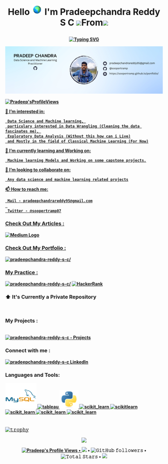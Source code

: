 <h1 align="center">
  
  **Hello** <img src="https://github.com/soopertramp/soopertramp/blob/main/globe-2.webp" width="34px"> I'm <b>Pradeepchandra Reddy S C<b>
  <img src="https://media.tenor.com/Wx9IEmZZXSoAAAAi/hi.gif" width="40px" /><b>From<b><img src="https://gifscenter.com/wp-content/uploads/2017/05/Indian%20Flag%20waving%20animation%20free%20download.gif" width="20px" />
</h1>
  
<p align="center">
<a href="https://github.com/soopertramp">
    <img src="https://readme-typing-svg.demolab.com?font=Consolas&size=24&duration=2000&pause=500&multiline=true&color=000000FF&width=700&height=100&lines=;+%7C Data Science and Machine Learning Practitioner %7C" alt="Typing SVG" />
  

  
  

 <!--
<h3 align="center">Data Analyst / Data Scientist / Machine Learning Engineer</h3> -->

<p align="left">
  <img src="https://github.com/soopertramp/soopertramp/blob/main/Cover.png" alt="Background">  
  
<p align="left">
  <img src="https://komarev.com/ghpvc/?username=Pradeepchandra&label=Profile%20views&color=0e75b6&style=flat" alt="Pradeep'sProfileViews">
  
<br/> 
                                         
 👀 I’m interested in:
 
     Data Science and Machine learning, 
     particulary interested in Data Wrangling (Cleaning the data fascinates me), 
     Exploratory Data Analysis (Without this how can i Live)
     and Mostly in the field of Classical Machine Learning (For Now)
                       
 🌱 I’m currently learning and Working on:
     
     Machine learning Models and Working on some capstone projects.
 
 💞️ I’m looking to collaborate on:
 
     Any data science and machine learning related projects

 📫 How to reach me:

     Mail - pradeepchandrareddy95@gmail.com
     
     Twitter - @soopertramp07
  
<h3 align="left">Check Out My Articles :</h3>
<p align="left"> 
  
<a href="https://medium.com/@pradeepchandrareddy95" target="blank"><img align="center" src="https://miro.medium.com/max/8978/1*s986xIGqhfsN8U--09_AdA.png" alt="Medium Logo" height="60" width="180" />
  
<h3 align="left">Check Out My Portfolio :</h3>
<p align="left">

<a href="https://soopertramp.github.io/portfolio/" target="blank"><img align="center" src="https://upload.wikimedia.org/wikipedia/commons/d/dc/Portfolio.hu_full_logo.png" alt="pradeepchandra-reddy-s-c/" height="100" width="180" />
  
<h3 align="left">My Practice :</h3>
<p align="left">

<a href="https://github.com/soopertramp/Data-Science-and-Machine-Learning-Practice" target="blank"><img align="center" src="https://bigdataanalyticsnews.com/wp-content/uploads/2020/04/data-science.jpg" alt="pradeepchandra-reddy-s-c/" height="60" width="180" /></a> <a href="https://www.hackerrank.com/soopertramp07?badge=30-days-of-code&stars=5&level=3&hr_r=1&utm_campaign=social-buttons&utm_medium=linkedin&utm_source=badge_share_profile&social=linkedin" target="blank"><img align="center" src="https://cdn-images-1.medium.com/max/2600/1*UGT1Rh9xLww3JeIDR1F0RQ.png" alt="HackerRank" height="100" width="180" /></a>

<h3> ⬆️ It's Currently a Private Repository </h3>  
  <br>
<h3 align="left">My Projects :</h3>
<p align="left">
 <br>
<a href="https://github.com/soopertramp/My-Projects" target="blank"><img align="center" src="http://projects-studio.co.uk/wp-content/uploads/2017/07/THE-PROJECTS-STUDIO-Logo-v1.png" alt="pradeepchandra-reddy-s-c - Projects" height="60" width="120" /></a>
    <br>
<h3 align="left">Connect with me :</h3>
<p align="left">
 
<a href="https://www.linkedin.com/in/pradeepchandra-reddy-s-c/" target="blank"><img align="center" src="https://upload.wikimedia.org/wikipedia/commons/b/b1/LinkedIn_Logo_2013_%282%29.svg" alt="pradeepchandra-reddy-s-c LinkedIn" height="50" width="120" /></a>
  
</p>


<h3 align="left">Languages and Tools:</h3>

</a><a href="https://github.com/soopertramp/Complete-MySQL" target="_blank"> <img src="https://raw.githubusercontent.com/devicons/devicon/master/icons/mysql/mysql-original-wordmark.svg" alt="mysql" width="100" height="80"/>            </a><a href="https://public.tableau.com/app/profile/pradeepchandra.reddy.s.c" target="_blank"> <img src="https://cdn.worldvectorlogo.com/logos/tableau-logo.svg" alt="tableau" width="100" height="80"/>  </a> <a href="https://github.com/soopertramp/Data-Science-and-Machine-Learning-Practice" target="_blank"> <img src="https://raw.githubusercontent.com/devicons/devicon/master/icons/python/python-original.svg" alt="python" width="60" height="60"/> </a> <a href="https://github.com/soopertramp/Data-Science-and-Machine-Learning-Practice" target="_blank"> <img src="https://numpy.org/images/twitter-image.jpg" alt="scikit_learn" width="100" height="50"/> </a> <a href="https://github.com/soopertramp/Data-Science-and-Machine-Learning-Practice" target="_blank"> <img src="https://www.kindpng.com/picc/m/574-5747046_python-pandas-logo-transparent-hd-png-download.png" alt="scikitlearn" width="120" height="50"/> </a> <a href="https://github.com/soopertramp/Data-Science-and-Machine-Learning-Practice" target="_blank"> <img src="https://www.davecwright.org/files/sps-files/figures/dave/scipy.png" alt="scikit_learn" width="120" height="50"/> </a> <a href="https://github.com/soopertramp/Data-Science-and-Machine-Learning-Practice" target="_blank"> <img src="https://miro.medium.com/max/805/1*aUSZsGFCMPNYCkQygs4aGQ.jpeg" alt="scikit_learn" width="160" height="50"/> </a> <a href="https://github.com/soopertramp/Data-Science-and-Machine-Learning-Practice" target="_blank"> <img src="https://jorisvandenbossche.github.io/2018_DigiCosme_Software_Day/img/sklearn_logo.png" alt="scikit_learn" width="120" height="50"/> 
  <br>
#

![𝚝𝚛𝚘𝚙𝚑𝚢](https://github-profile-trophy.vercel.app/?username=soopertramp&column=9&margin-w=15&margin-h=15&no-bg=true&no-frame=true&theme=juicyfresh)

<p align="center">
  
  <img align="center" src="https://github-readme-streak-stats.herokuapp.com/?user=soopertramp&theme=dark&hide_border=true"/>
  
</p>
  
<p align="center">
  <img src="https://komarev.com/ghpvc/?username=Pradeepchandra&label=Profile%20views&color=0e75b6&style=flat" alt="Pradeep's Profile Views"> •  
  <a href="https://user-badge.committers.top/india_private/soopertramp"><img src="https://user-badge.committers.top/india_private/soopertramp.svg"></a> •
  <img alt="𝙶𝚒𝚝𝙷𝚞𝚋 𝚏𝚘𝚕𝚕𝚘𝚠𝚎𝚛𝚜" src="https://img.shields.io/github/followers/soopertramp?label=Followers&style=social"> •
  <img src="https://img.shields.io/github/stars/soopertramp?label=Stars" alt="𝚃𝚘𝚝𝚊𝚕 𝚂𝚝𝚊𝚛𝚜"> •
  <a href="https://github.com/sponsors/soopertramp"><img src="https://img.shields.io/static/v1?label=Sponsor&message=%E2%9D%A4&logo=GitHub&color=%23fe8e86"/></a>
</p>


<!---
soopertramp/soopertramp is a ✨ special ✨ repository because its `README.md` (this file) appears on your GitHub profile.
You can click the Preview link to take a look at your changes.
--->
